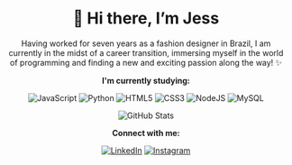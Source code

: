 # <div align="center">👋 Hi there, I’m Jess</div>

<div align="center">Having worked for seven years as a fashion designer in Brazil, I am currently in the midst of a career transition, immersing myself in the world of programming and finding a new and exciting passion along the way! ✨</div>

**<div align="center">I'm currently studying:</div>**

<div align="center">

![JavaScript](https://img.shields.io/badge/JavaScript-557?style=for-the-badge&logo=javascript&logoColor=fff)
![Python](https://img.shields.io/badge/Python-557?style=for-the-badge&logo=python&logoColor=fff)
![HTML5](https://img.shields.io/badge/HTML5-557?style=for-the-badge&logo=html5&logoColor=fff)
![CSS3](https://img.shields.io/badge/CSS3-557?style=for-the-badge&logo=css3&logoColor=fff)
![NodeJS](https://img.shields.io/badge/node.js-557?style=for-the-badge&logo=node.js&logoColor=white)
![MySQL](https://img.shields.io/badge/MySQL-557?style=for-the-badge&logo=mysql&logoColor=white)

</div>

<div align="center">

![GitHub Stats](https://github-readme-stats.vercel.app/api?username=jesschuck&theme=transparent&bg_color=557&border_color=000&show_icons=true&icon_color=ffu&title_color=fff&text_color=FFF)

</div>

**<div align="center"> Connect with me:</div>**

<div align="center"> 
 
[![LinkedIn](https://img.shields.io/badge/LinkedIn-557?style=for-the-badge&logo=linkedin&logoColor=fff)](https://www.linkedin.com/in/j%C3%A9ssica-schuck/)
[![Instagram](https://img.shields.io/badge/Instagram-557?style=for-the-badge&logo=instagram&logoColor=fff)](https://www.instagram.com/jesschuck/)

</div>






<!---
Jesschuck/Jesschuck is a ✨ special ✨ repository because its `README.md` (this file) appears on your GitHub profile.
You can click the Preview link to take a look at your changes.
--->
